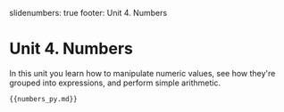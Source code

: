 slidenumbers: true
footer: Unit 4. Numbers

# Unit 4. Numbers

In this unit you learn how to manipulate numeric values, see how
they're grouped into expressions, and perform simple arithmetic.

~~~ python
{{numbers_py.md}}
~~~

